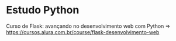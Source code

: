 # Estudo Python

Curso de Flask: avançando no desenvolvimento web com Python => https://cursos.alura.com.br/course/flask-desenvolvimento-web
